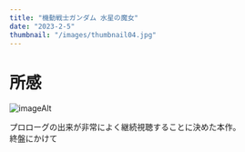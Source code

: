 ```yaml
---
title: "機動戦士ガンダム 水星の魔女"
date: "2023-2-5"
thumbnail: "/images/thumbnail04.jpg"
---
```

# 所感
![imageAlt](https://bandai-hobby.net/site/g-witch/images/teaser/220901_gundam_s_kv_2_nouhin.jpg "imageTitle")   

プロローグの出来が非常によく継続視聴することに決めた本作。  
終盤にかけて